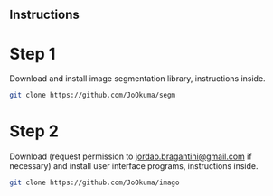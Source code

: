 ## Instructions

# Step 1

Download and install image segmentation library, instructions inside.
```sh
git clone https://github.com/JoOkuma/segm
```

# Step 2

Download (request permission to jordao.bragantini@gmail.com if necessary) and install user interface programs, instructions inside.
```sh
git clone https://github.com/JoOkuma/imago
```
